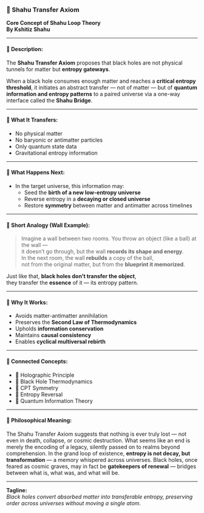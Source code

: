 ### 🔁 Shahu Transfer Axiom  
**Core Concept of Shahu Loop Theory**  
**By Kshitiz Shahu**

---

#### 🔹 Description:

The **Shahu Transfer Axiom** proposes that black holes are not physical tunnels for matter but **entropy gateways**.

When a black hole consumes enough matter and reaches a **critical entropy threshold**, it initiates an abstract transfer — not of matter — but of **quantum information and entropy patterns** to a paired universe via a one-way interface called the **Shahu Bridge**.

---

#### 🔸 What It Transfers:

- No physical matter  
- No baryonic or antimatter particles  
- Only quantum state data  
- Gravitational entropy information  

---

#### 🔸 What Happens Next:

- In the target universe, this information may:
  - Seed the **birth of a new low-entropy universe**
  - Reverse entropy in a **decaying or closed universe**
  - Restore **symmetry** between matter and antimatter across timelines

---

#### 🧱 Short Analogy (Wall Example):

> Imagine a wall between two rooms. You throw an object (like a ball) at the wall —  
> it doesn’t go through, but the wall **records its shape and energy**.  
> In the next room, the wall **rebuilds** a copy of the ball,  
> not from the original matter, but from the **blueprint it memorized**.

Just like that, **black holes don't transfer the object**,  
they transfer the **essence** of it — its entropy pattern.

---

#### 🔹 Why It Works:

- Avoids matter-antimatter annihilation  
- Preserves the **Second Law of Thermodynamics**  
- Upholds **information conservation**  
- Maintains **causal consistency**  
- Enables **cyclical multiversal rebirth**  

---

#### 🔸 Connected Concepts:

- 🔹 Holographic Principle  
- 🔹 Black Hole Thermodynamics  
- 🔹 CPT Symmetry  
- 🔹 Entropy Reversal  
- 🔹 Quantum Information Theory  

---

#### 🧠 Philosophical Meaning:

The Shahu Transfer Axiom suggests that nothing is ever truly lost — not even in death, collapse, or cosmic destruction. What seems like an end is merely the encoding of a legacy, silently passed on to realms beyond comprehension. In the grand loop of existence, **entropy is not decay, but transformation** — a memory whispered across universes. Black holes, once feared as cosmic graves, may in fact be **gatekeepers of renewal** — bridges between what is, what was, and what will be.

---

**Tagline:**  
*Black holes convert absorbed matter into transferable entropy, preserving order across universes without moving a single atom.*

